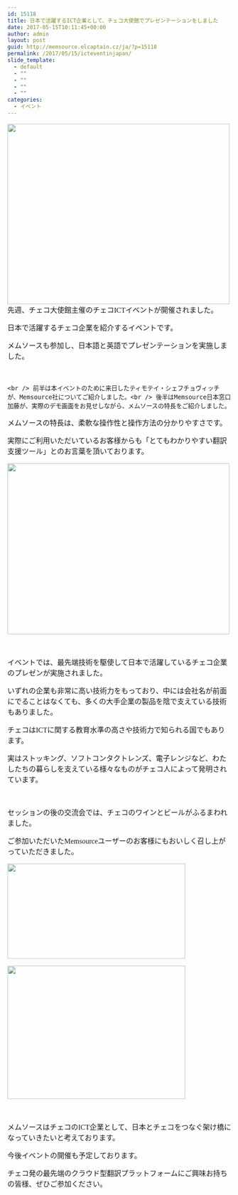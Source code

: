 ```yaml
---
id: 15118
title: 日本で活躍するICT企業として、チェコ大使館でプレゼンテーションをしました
date: 2017-05-15T10:11:45+00:00
author: admin
layout: post
guid: http://memsource.elcaptain.cz/ja/?p=15118
permalink: /2017/05/15/icteventinjapan/
slide_template:
  - default
  - ""
  - ""
  - ""
  - ""
categories:
  - イベント
---
```

<div style="font-family: 'メイリオ', Meiryo, 'ヒラギノ角ゴ Pro W3'; font-size: medium;">
  <p>
    <a href="http://www.memsource.com/wp-content/uploads/2017/05/Timo-san.jpg"><img class="alignleft wp-image-15120" src="http://www.memsource.com/wp-content/uploads/2017/05/Timo-san-1024x832.jpg" alt="" width="500" height="406" data-id="15120" /></a>先週、チェコ大使館主催のチェコICTイベントが開催されました。
  </p>
  
  <p>
    日本で活躍するチェコ企業を紹介するイベントです。
  </p>
  
  <p>
    メムソースも参加し、日本語と英語でプレゼンテーションを実施しました。
  </p>
  
  <p>
    &nbsp;
  </p>
  
  <p>
    <!--more-->
    
    <br /> 前半は本イベントのために来日したティモテイ・シェフチョヴィッチが、Memsource社についてご紹介しました。<br /> 後半はMemsource日本窓口　加藤が、実際のデモ画面をお見せしながら、メムソースの特長をご紹介しました。
  </p>
  
  <p>
    メムソースの特長は、柔軟な操作性と操作方法の分かりやすさです。
  </p>
  
  <p>
    実際にご利用いただいているお客様からも「とてもわかりやすい翻訳支援ツール」とのお言葉を頂いております。
  </p>
  
  <p>
    <a href="http://www.memsource.com/wp-content/uploads/2017/05/チェコICT4.jpg"><img class="alignnone wp-image-15119" src="http://www.memsource.com/wp-content/uploads/2017/05/チェコICT4-1024x787.jpg" alt="" width="500" height="385" data-id="15119" /></a>
  </p>
  
  <p>
    &nbsp;
  </p>
  
  <p>
    イベントでは、最先端技術を駆使して日本で活躍しているチェコ企業のプレゼンが実施されました。
  </p>
  
  <p>
    いずれの企業も非常に高い技術力をもっており、中には会社名が前面にでることはなくても、多くの大手企業の製品を陰で支えている技術もありました。
  </p>
  
  <p>
    チェコはICTに関する教育水準の高さや技術力で知られる国でもあります。
  </p>
  
  <p>
    実はストッキング、ソフトコンタクトレンズ、電子レンジなど、わたしたちの暮らしを支えている様々なものがチェコ人によって発明されています。
  </p>
  
  <p>
    &nbsp;
  </p>
  
  <p>
    セッションの後の交流会では、チェコのワインとビールがふるまわれました。
  </p>
</div>

<div style="font-family: 'メイリオ', Meiryo, 'ヒラギノ角ゴ Pro W3'; font-size: medium;">
  <p>
    ご参加いただいたMemsourceユーザーのお客様にもおいしく召し上がっていただきました。
  </p>
  
  <p>
    <a href="http://www.memsource.com/wp-content/uploads/2017/05/チェコICT３.jpg"><img class="alignnone wp-image-15193" src="http://www.memsource.com/wp-content/uploads/2017/05/チェコICT３.jpg" alt="" width="400" height="214" data-id="15193" /></a>
  </p>
  
  <p>
    <a href="http://www.memsource.com/wp-content/uploads/2017/05/CIMG0548.jpg"><img class="alignnone wp-image-15121" src="http://www.memsource.com/wp-content/uploads/2017/05/CIMG0548-1024x768.jpg" alt="" width="400" height="300" data-id="15121" /></a>
  </p>
  
  <p>
    &nbsp;
  </p>
  
  <p>
    メムソースはチェコのICT企業として、日本とチェコをつなぐ架け橋になっていきたいと考えております。
  </p>
  
  <p>
    今後イベントの開催も予定しております。
  </p>
  
  <p>
    チェコ発の最先端のクラウド型翻訳プラットフォームにご興味お持ちの皆様、ぜひご参加ください。
  </p>
</div>